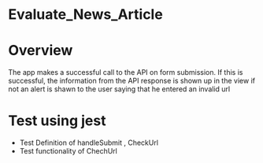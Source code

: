 # Evaluate_News_Article

# Overview
The app  makes a successful call to the API on form submission. If this is successful, the information from the API response is shown up in the view if not an alert is shawn to the user saying that he entered an invalid url

# Test using jest
- Test Definition of handleSubmit , CheckUrl
- Test functionality of ChechUrl 

